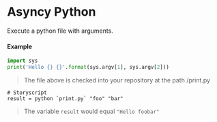 # Asyncy Python

Execute a python file with arguments.

#### Example

```py
import sys
print('Hello {} {}'.format(sys.argv[1], sys.argv[2]))
```
> The file above is checked into your repository at the path /print.py

```storyscript
# Storyscript
result = python `print.py` "foo" "bar"
```

> The variable `result` would equal `"Hello foobar"`
